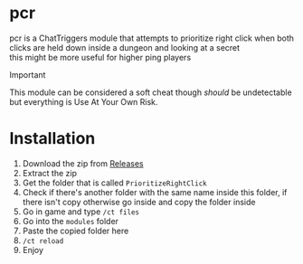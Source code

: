 # pcr
pcr is a ChatTriggers module that attempts to prioritize right click when both clicks are held down inside a dungeon and looking at a secret<br>
this might be more useful for higher ping players

> [!IMPORTANT]
> This module can be considered a soft cheat though _should_ be undetectable but everything is Use At Your Own Risk.

# Installation
1. Download the zip from [Releases](https://github.com/DocilElm/pcr/releases)
2. Extract the zip
3. Get the folder that is called `PrioritizeRightClick`
4. Check if there's another folder with the same name inside this folder, if there isn't copy otherwise go inside and copy the folder inside
5. Go in game and type `/ct files`
6. Go into the `modules` folder
7. Paste the copied folder here
8. `/ct reload`
9. Enjoy
